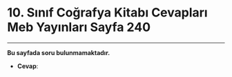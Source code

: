 # 10. Sınıf Coğrafya Kitabı Cevapları Meb Yayınları Sayfa 240

---

**Bu sayfada soru bulunmamaktadır.**

-   **Cevap**: